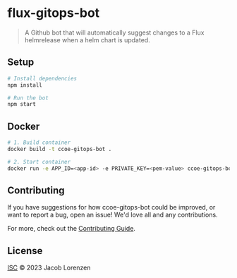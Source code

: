# flux-gitops-bot

> A Github bot that will automatically suggest changes to a Flux helmrelease when a helm chart is updated.

## Setup

```sh
# Install dependencies
npm install

# Run the bot
npm start
```

## Docker

```sh
# 1. Build container
docker build -t ccoe-gitops-bot .

# 2. Start container
docker run -e APP_ID=<app-id> -e PRIVATE_KEY=<pem-value> ccoe-gitops-bot
```

## Contributing

If you have suggestions for how ccoe-gitops-bot could be improved, or want to report a bug, open an issue! We'd love all and any contributions.

For more, check out the [Contributing Guide](CONTRIBUTING.md).

## License

[ISC](LICENSE) © 2023 Jacob Lorenzen
